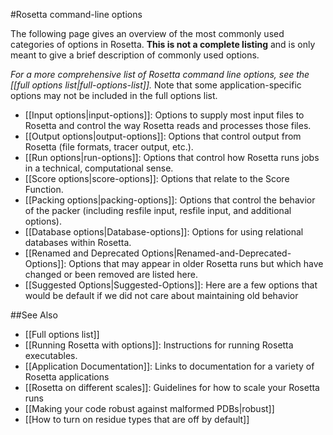 #Rosetta command-line options

The following page gives an overview of the most commonly used categories of options in Rosetta. **This is not a complete listing** and is only meant to give a brief description of commonly used options.

*For a more comprehensive list of Rosetta command line options, see the [[full options list|full-options-list]].* Note that some application-specific options may not be included in the full options list.

* [[Input options|input-options]]: Options to supply most input files to Rosetta and control the way Rosetta reads and processes those files.
* [[Output options|output-options]]: Options that control output from Rosetta (file formats, tracer output, etc.).
* [[Run options|run-options]]: Options that control how Rosetta runs jobs in a technical, computational sense.
* [[Score options|score-options]]: Options that relate to the Score Function.
* [[Packing options|packing-options]]: Options that control the behavior of the packer (including resfile input, resfile input, and additional options).
* [[Database options|Database-options]]: Options for using relational databases within Rosetta.
* [[Renamed and Deprecated Options|Renamed-and-Deprecated-Options]]: Options that may appear in older Rosetta runs but which have changed or been removed are listed here.
* [[Suggested Options|Suggested-Options]]: Here are a few options that would be default if we did not care about maintaining old behavior

##See Also

* [[Full options list]]
* [[Running Rosetta with options]]: Instructions for running Rosetta executables.
* [[Application Documentation]]: Links to documentation for a variety of Rosetta applications
* [[Rosetta on different scales]]: Guidelines for how to scale your Rosetta runs
* [[Making your code robust against malformed PDBs|robust]]
* [[How to turn on residue types that are off by default]]